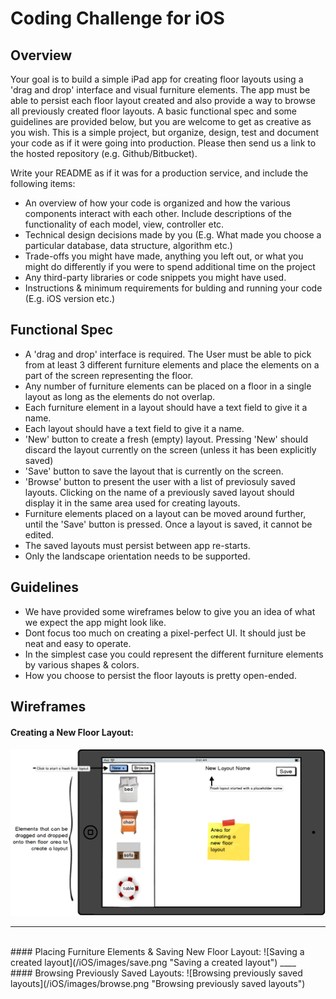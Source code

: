 Coding Challenge for iOS
====================================

Overview
----------------

Your goal is to build a simple iPad app for creating floor layouts using a 'drag and drop' interface and visual furniture elements. The app must be able to persist each floor layout created and also provide a way to browse all previously created floor layouts. A basic functional spec and some guidelines are provided below, but you are welcome to get as creative as you wish. This is a simple project, but organize, design, test and document your code as if it were going into production. Please then send us a link to the hosted repository (e.g. Github/Bitbucket).

Write your README as if it was for a production service, and include the following items:

* An overview of how your code is organized and how the various components interact with each other. Include descriptions of the functionality of each model, view, controller etc.
* Technical design decisions made by you (E.g. What made you choose a particular database, data structure, algorithm etc.)
* Trade-offs you might have made, anything you left out, or what you might do differently if you were to spend additional time on the project
* Any third-party libraries or code snippets you might have used.
* Instructions & minimum requirements for bulding and running your code (E.g. iOS version etc.)


Functional Spec
-------------------

* A 'drag and drop' interface is required. The User must be able to pick from at least 3 different furniture elements and place the elements on a part of the screen representing the floor.
* Any number of furniture elements can be placed on a floor in a single layout as long as the elements do not overlap.
* Each furniture element in a layout should have a text field to give it a name.
* Each layout should have a text field to give it a name.
* 'New' button to create a fresh (empty) layout. Pressing 'New' should discard the layout currently on the screen (unless it has been explicitly saved)
* 'Save' button to save the layout that is currently on the screen.
* 'Browse' button to present the user with a list of previosuly saved layouts. Clicking on the name of a previously saved layout should display it in the same area used for creating layouts.
* Furniture elements placed on a layout can be moved around further, until the 'Save' button is pressed. Once a layout is saved, it cannot be edited.
* The saved layouts must persist between app re-starts.
* Only the landscape orientation needs to be supported.


Guidelines
---------------

* We have provided some wireframes below to give you an idea of what we expect the app might look like.
* Dont focus too much on creating a pixel-perfect UI. It should just be neat and easy to operate.
* In the simplest case you could represent the different furniture elements by various shapes & colors.
* How you choose to persist the floor layouts is pretty open-ended.


Wireframes
---------------
#### Creating a New Floor Layout:
![Creating a new layout](/iOS/images/new.png "Creating a new layout")
____
<br>
#### Placing Furniture Elements & Saving New Floor Layout:
![Saving a created layout](/iOS/images/save.png "Saving a created layout")
____
<br>
#### Browsing Previously Saved Layouts:
![Browsing previously saved layouts](/iOS/images/browse.png "Browsing previously saved layouts")



